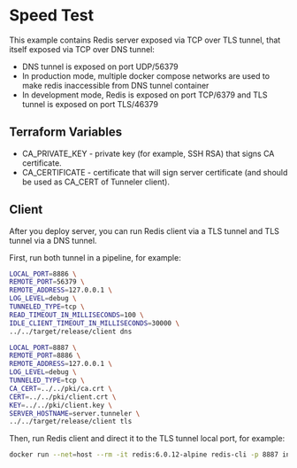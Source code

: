 # Speed Test
This example contains Redis server exposed via TCP over TLS tunnel, that itself exposed via TCP over DNS tunnel:
* DNS tunnel is exposed on port UDP/56379
* In production mode, multiple docker compose networks are used to make redis inaccessible from DNS tunnel container
* In development mode, Redis is exposed on port TCP/6379 and TLS tunnel is exposed on port TLS/46379

## Terraform Variables
* CA_PRIVATE_KEY - private key (for example, SSH RSA) that signs CA certificate.
* CA_CERTIFICATE - certificate that will sign server certificate (and should be used as CA_CERT of Tunneler client).

## Client
After you deploy server, you can run Redis client via a TLS tunnel and TLS tunnel via a DNS tunnel.

First, run both tunnel in a pipeline, for example:
```sh
LOCAL_PORT=8886 \
REMOTE_PORT=56379 \
REMOTE_ADDRESS=127.0.0.1 \
LOG_LEVEL=debug \
TUNNELED_TYPE=tcp \
READ_TIMEOUT_IN_MILLISECONDS=100 \
IDLE_CLIENT_TIMEOUT_IN_MILLISECONDS=30000 \
../../target/release/client dns

LOCAL_PORT=8887 \
REMOTE_PORT=8886 \
REMOTE_ADDRESS=127.0.0.1 \
LOG_LEVEL=debug \
TUNNELED_TYPE=tcp \
CA_CERT=../../pki/ca.crt \
CERT=../../pki/client.crt \
KEY=../../pki/client.key \
SERVER_HOSTNAME=server.tunneler \
../../target/release/client tls
```

Then, run Redis client and direct it to the TLS tunnel local port, for example:
```sh
docker run --net=host --rm -it redis:6.0.12-alpine redis-cli -p 8887 info
```
